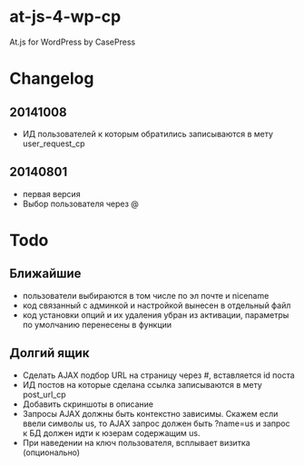 at-js-4-wp-cp
=============

At.js for WordPress by CasePress

# Changelog

## 20141008
- ИД пользователей к которым обратились записываются в мету user_request_cp

## 20140801
- первая версия
- Выбор пользователя через @


# Todo
## Ближайшие
- пользователи выбираются в том числе по эл почте и nicename
- код связанный с админкой и настройкой вынесен в отдельный файл
- код установки опций и их удаления убран из активации, параметры по умолчанию перенесены в функции

## Долгий ящик
- Сделать AJAX подбор URL на страницу через #, вставляется id поста
- ИД постов на которые сделана ссылка записываются в мету post_url_cp
- Добавить скриншоты в описание
- Запросы AJAX должны быть контекстно зависимы. Скажем если ввели символы us, то AJAX запрос должен быть ?name=us и запрос к БД должен идти к юзерам содержащим us.
- При наведении на ключ пользователя, всплывает визитка (опционально)
